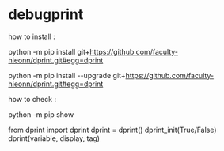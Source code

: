 # debugprint

how to install :

python -m pip install git+https://github.com/faculty-hieonn/dprint.git#egg=dprint

python -m pip install --upgrade git+https://github.com/faculty-hieonn/dprint.git#egg=dprint

how to check :

python -m pip show 

from dprint import dprint
dprint = dprint()
dprint_init(True/False)
dprint(variable, display, tag)
